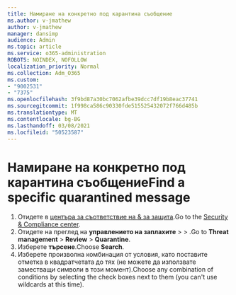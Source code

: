 ```yaml
---
title: Намиране на конкретно под карантина съобщение
ms.author: v-jmathew
author: v-jmathew
manager: dansimp
audience: Admin
ms.topic: article
ms.service: o365-administration
ROBOTS: NOINDEX, NOFOLLOW
localization_priority: Normal
ms.collection: Adm_O365
ms.custom:
- "9002531"
- "7375"
ms.openlocfilehash: 3f9bd87a30bc7062afbe39dcc7df19b8eac37741
ms.sourcegitcommit: 1f998ca586c90330fde515525432072f766d485b
ms.translationtype: MT
ms.contentlocale: bg-BG
ms.lasthandoff: 03/08/2021
ms.locfileid: "50523587"
---
```

# <a name="find-a-specific-quarantined-message"></a><span data-ttu-id="4dad7-102">Намиране на конкретно под карантина съобщение</span><span class="sxs-lookup"><span data-stu-id="4dad7-102">Find a specific quarantined message</span></span>

1. <span data-ttu-id="4dad7-103">Отидете в [центъра за съответствие на & за защита](https://go.microsoft.com/fwlink/p/?linkid=2077143).</span><span class="sxs-lookup"><span data-stu-id="4dad7-103">Go to the [Security & Compliance center](https://go.microsoft.com/fwlink/p/?linkid=2077143).</span></span>
2. <span data-ttu-id="4dad7-104">Отидете на преглед на **управлението на заплахите**  >    >  .</span><span class="sxs-lookup"><span data-stu-id="4dad7-104">Go to **Threat management** > **Review** > **Quarantine**.</span></span>
3. <span data-ttu-id="4dad7-105">Изберете **търсене**.</span><span class="sxs-lookup"><span data-stu-id="4dad7-105">Choose **Search**.</span></span>
4. <span data-ttu-id="4dad7-106">Изберете произволна комбинация от условия, като поставите отметка в квадратчетата до тях (не можете да използвате заместващи символи в този момент).</span><span class="sxs-lookup"><span data-stu-id="4dad7-106">Choose any combination of conditions by selecting the check boxes next to them (you can't use wildcards at this time).</span></span>
